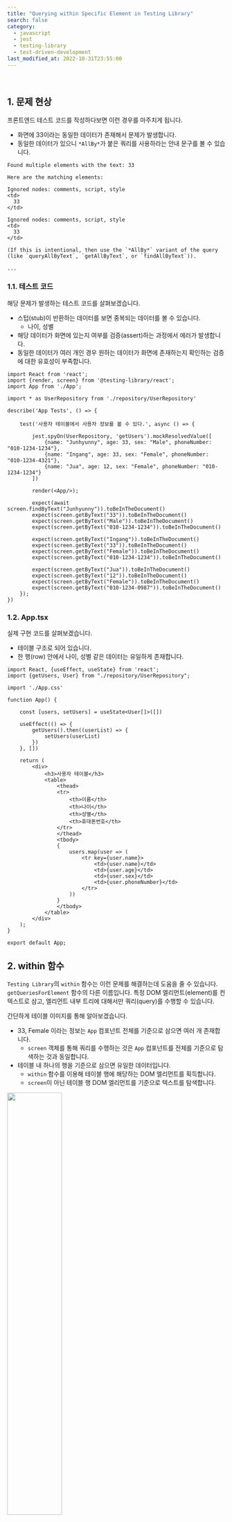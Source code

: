 ```yaml
---
title: "Querying within Specific Element in Testing Library"
search: false
category:
  - javascript
  - jest
  - testing-library
  - test-driven-development
last_modified_at: 2022-10-31T23:55:00
---
```


<br>

## 1. 문제 현상

프론트엔드 테스트 코드를 작성하다보면 이런 경우를 마주치게 됩니다. 

* 화면에 33이라는 동일한 데이터가 존재해서 문제가 발생합니다.
* 동일한 데이터가 있으니 `*AllBy*`가 붙은 쿼리를 사용하라는 안내 문구를 볼 수 있습니다.

```
Found multiple elements with the text: 33

Here are the matching elements:

Ignored nodes: comments, script, style
<td>
  33
</td>

Ignored nodes: comments, script, style
<td>
  33
</td>

(If this is intentional, then use the `*AllBy*` variant of the query (like `queryAllByText`, `getAllByText`, or `findAllByText`)).

...

```

### 1.1. 테스트 코드

해당 문제가 발생하는 테스트 코드를 살펴보겠습니다.

* 스텁(stub)이 반환하는 데이터를 보면 중복되는 데이터를 볼 수 있습니다.
    * 나이, 성별
* 해당 데이터가 화면에 있는지 여부를 검증(assert)하는 과정에서 에러가 발생합니다.
* 동일한 데이터가 여러 개인 경우 원하는 데이터가 화면에 존재하는지 확인하는 검증에 대한 유효성이 부족합니다.

```tsx
import React from 'react';
import {render, screen} from '@testing-library/react';
import App from './App';

import * as UserRepository from './repository/UserRepository'

describe('App Tests', () => {

    test('사용자 테이블에서 사용자 정보를 볼 수 있다.', async () => {

        jest.spyOn(UserRepository, 'getUsers').mockResolvedValue([
            {name: "Junhyunny", age: 33, sex: "Male", phoneNumber: "010-1234-1234"},
            {name: "Ingang", age: 33, sex: "Female", phoneNumber: "010-1234-4321"},
            {name: "Jua", age: 12, sex: "Female", phoneNumber: "010-1234-1234"}
        ])

        render(<App/>);

        expect(await screen.findByText("Junhyunny")).toBeInTheDocument()
        expect(screen.getByText("33")).toBeInTheDocument()
        expect(screen.getByText("Male")).toBeInTheDocument()
        expect(screen.getByText("010-1234-1234")).toBeInTheDocument()

        expect(screen.getByText("Ingang")).toBeInTheDocument()
        expect(screen.getByText("33")).toBeInTheDocument()
        expect(screen.getByText("Female")).toBeInTheDocument()
        expect(screen.getByText("010-1234-1234")).toBeInTheDocument()

        expect(screen.getByText("Jua")).toBeInTheDocument()
        expect(screen.getByText("12")).toBeInTheDocument()
        expect(screen.getByText("Female")).toBeInTheDocument()
        expect(screen.getByText("010-1234-0987")).toBeInTheDocument()
    });
})
```

### 1.2. App.tsx 

실제 구현 코드를 살펴보겠습니다. 

* 테이블 구조로 되어 있습니다.
* 한 행(row) 안에서 나이, 성별 같은 데이터는 유일하게 존재합니다.

```tsx
import React, {useEffect, useState} from 'react';
import {getUsers, User} from "./repository/UserRepository";

import './App.css'

function App() {

    const [users, setUsers] = useState<User[]>([])

    useEffect(() => {
        getUsers().then((userList) => {
            setUsers(userList)
        })
    }, [])

    return (
        <div>
            <h3>사용자 테이블</h3>
            <table>
                <thead>
                <tr>
                    <th>이름</th>
                    <th>나이</th>
                    <th>성별</th>
                    <th>휴대폰번호</th>
                </tr>
                </thead>
                <tbody>
                {
                    users.map(user => (
                        <tr key={user.name}>
                            <td>{user.name}</td>
                            <td>{user.age}</td>
                            <td>{user.sex}</td>
                            <td>{user.phoneNumber}</td>
                        </tr>
                    ))
                }
                </tbody>
            </table>
        </div>
    );
}

export default App;
```

## 2. within 함수 

`Testing Library`의 `within` 함수는 이런 문제를 해결하는데 도움을 줄 수 있습니다. 
`getQueriesForElement` 함수의 다른 이름입니다. 
특정 DOM 엘리먼트(element)를 컨텍스트로 삼고, 엘리먼트 내부 트리에 대해서만 쿼리(query)를 수행할 수 있습니다. 

간단하게 테이블 이미지를 통해 알아보겠습니다. 

* 33, Female 이라는 정보는 `App` 컴포넌트 전체를 기준으로 삼으면 여러 개 존재합니다.
    * `screen` 객체를 통해 쿼리를 수행하는 것은 `App` 컴포넌트를 전체를 기준으로 탐색하는 것과 동일합니다.
* 테이블 내 하나의 행을 기준으로 삼으면 유일한 데이터입니다.
    * `within` 함수를 이용해 테이블 행에 해당하는 DOM 엘리먼트를 획득합니다.
    * `screen`이 아닌 테이블 행 DOM 엘리먼트를 기준으로 텍스트를 탐색합니다.

<p align="left">
    <img src="/images/querying-within-specific-element-1.JPG" width="50%" class="image__border">
</p>

### 2.2. 수정된 테스트 코드

다음과 같이 테스트 코드를 수정할 수 있습니다.

* `ESLint`에 감지되어 `parentElement`에 직접 접근하지 않고, 디스트럭쳐링(destructuring)하였습니다.
    * `screen.getByText("Junhyunny").parentElement` 처럼 직접 접근도 가능합니다.
* 각 행에 사용자 이름을 기준으로 부모 엘리먼트를 구합니다.
* `within` 함수를 이용해 부모 엘리먼트를 기준으로 쿼리를 수행할 수 있는 객체를 만듭니다.
* 테이블 각 행을 기준으로 쿼리를 수행합니다.

```tsx
import React from 'react';
import {render, screen, within} from '@testing-library/react';
import App from './App';

import * as UserRepository from './repository/UserRepository'

describe('App Tests', () => {

    test('사용자 테이블에서 사용자 정보를 볼 수 있다.', async () => {

        jest.spyOn(UserRepository, 'getUsers').mockResolvedValue([
            {name: "Junhyunny", age: 33, sex: "Male", phoneNumber: "010-1234-1234"},
            {name: "Ingang", age: 33, sex: "Female", phoneNumber: "010-1234-4321"},
            {name: "Jua", age: 12, sex: "Female", phoneNumber: "010-1234-1234"}
        ])

        render(<App/>);

        expect(await screen.findByText("Junhyunny")).toBeInTheDocument()
        const {parentElement: firstRowElement} = screen.getByText("Junhyunny");
        const firstRow = within(firstRowElement!)
        expect(firstRow.getByText("33")).toBeInTheDocument()
        expect(firstRow.getByText("Male")).toBeInTheDocument()
        expect(firstRow.getByText("010-1234-1234")).toBeInTheDocument()

        expect(screen.getByText("Ingang")).toBeInTheDocument()
        const {parentElement: secondRowElement} = screen.getByText("Ingang");
        const secondRow = within(secondRowElement!)
        expect(secondRow.getByText("33")).toBeInTheDocument()
        expect(secondRow.getByText("Female")).toBeInTheDocument()
        expect(secondRow.getByText("010-1234-4321")).toBeInTheDocument()

        expect(screen.getByText("Jua")).toBeInTheDocument()
        const {parentElement: thirdRowElement} = screen.getByText("Jua");
        const thirdRow = within(thirdRowElement!)
        expect(thirdRow.getByText("12")).toBeInTheDocument()
        expect(thirdRow.getByText("Female")).toBeInTheDocument()
        expect(thirdRow.getByText("010-1234-1234")).toBeInTheDocument()
    });
})
```

#### TEST CODE REPOSITORY

* <https://github.com/Junhyunny/blog-in-action/tree/master/2022-10-31-querying-within-specific-element>

#### REFERENCE

* <https://testing-library.com/docs/dom-testing-library/api-within>
* <https://stackoverflow.com/questions/64669436/how-to-make-queries-in-jest-test-within-context-of-particular-element>